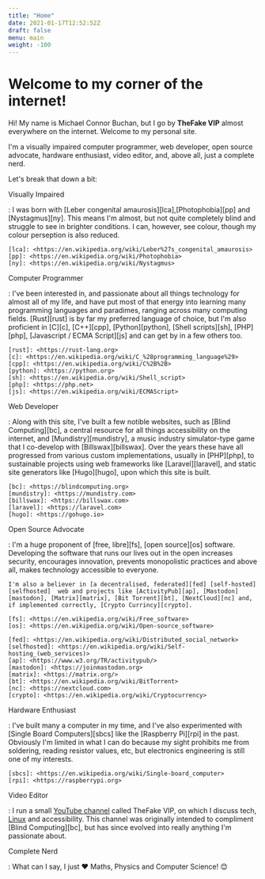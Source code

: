 ```yaml
---
title: "Home"
date: 2021-01-17T12:52:52Z
draft: false
menu: main
weight: -100
---
```


# Welcome to my corner of the internet!

Hi! My name is Michael Connor Buchan, but I go by
**TheFake VIP** almost everywhere on the internet. Welcome to my personal site.

I'm a visually impaired computer programmer, web developer, open source advocate,
hardware enthusiast, video editor, and, above all, just a complete nerd.

<!--more-->

Let's break that down a bit:

Visually Impaired

: I was born with [Leber congenital amaurosis][lca],[Photophobia][pp] and [Nystagmus][ny]. This means I'm almost, but not quite completely blind and struggle to see in brighter conditions. I can, however, see colour, though my colour perseption is also reduced.

    [lca]: <https://en.wikipedia.org/wiki/Leber%27s_congenital_amaurosis>
    [pp]: <https://en.wikipedia.org/wiki/Photophobia>
    [ny]: <https://en.wikipedia.org/wiki/Nystagmus>

Computer Programmer

: I've been interested in, and passionate about all things technology for almost all of my life, and have put most of that energy into learning many programming languages and paradimes, ranging across many computing fields. [Rust][rust] is by far my preferred language of choice, but I'm also proficient in [C][c], [C++][cpp], [Python][python], [Shell scripts][sh], [PHP][php], [Javascript / ECMA Script][js] and can get by in a few others too.

    [rust]: <https://rust-lang.org>
    [c]: <https://en.wikipedia.org/wiki/C_%28programming_language%29>
    [cpp]: <https://en.wikipedia.org/wiki/C%2B%2B>
    [python]: <https://python.org>
    [sh]: <https://en.wikipedia.org/wiki/Shell_script>
    [php]: <https://php.net>
    [js]: <https://en.wikipedia.org/wiki/ECMAScript>

Web Developer

: Along with this site, I've built a few notible websites, such as [Blind Computing][bc], a central resource for all things accessibility on the internet, and [Mundistry][mundistry], a music industry simulator-type game that I co-develop with [Billswax][billswax]. Over the years these have all progressed from various custom implementations, usually in [PHP][php], to sustainable projects using web frameworks like [Laravel][laravel], and static site generators like [Hugo][hugo], upon which this site is built.

    [bc]: <https://blindcomputing.org>
    [mundistry]: <https://mundistry.com>
    [billswax]: <https://billswax.com>
    [laravel]: <https://laravel.com>
    [hugo]: <https://gohugo.io>

Open Source Advocate

: I'm a huge proponent of [free, libre][fs], [open source][os] software. Developing the software that runs our lives out in the open increases security, encourages innovation, prevents monopolistic practices and above all, makes technology accessible to everyone.

    I'm also a believer in [a decentralised, federated][fed] [self-hosted][selfhosted]  web and projects like [ActivityPub][ap], [Mastodon][mastodon], [Matrix][matrix], [Bit Torrent][bt], [NextCloud][nc] and, if implemented correctly, [Crypto Currincy][crypto].

    [fs]: <https://en.wikipedia.org/wiki/Free_software>
    [os]: <https://en.wikipedia.org/wiki/Open-source_software>

    [fed]: <https://en.wikipedia.org/wiki/Distributed_social_network>
    [selfhosted]: <https://en.wikipedia.org/wiki/Self-hosting_(web_services)>
    [ap]: <https://www.w3.org/TR/activitypub/>
    [mastodon]: <https://joinmastodon.org>
    [matrix]: <https://matrix.org/>
    [bt]: <https://en.wikipedia.org/wiki/BitTorrent>
    [nc]: <https://nextcloud.com>
    [crypto]: <https://en.wikipedia.org/wiki/Cryptocurrency>

Hardware Enthusiast

: I've built many a computer in my time, and I've also experimented with [Single Board Computers][sbcs] like the [Raspberry Pi][rpi] in the past. Obviously I'm limited in what I can do because my sight prohibits me from soldering, reading resistor values, etc, but electronics engineering is still one of my interests.

    [sbcs]: <https://en.wikipedia.org/wiki/Single-board_computer>
    [rpi]: <https://raspberrypi.org>

Video Editor

: I run a small [YouTube channel][yt] called TheFake VIP, on which I discuss tech, [Linux][linux] and accessibility. This channel was originally intended to compliment [Blind Computing][bc], but has since evolved into really anything I'm passionate about.

[yt]: https://www.youtube.com/channel/UCRUCCRK2TY0Ns0MlX0qVhYg
[linux]: https://en.wikipedia.org/wiki/Linux

Complete Nerd

: What can I say, I just ❤ Maths, Physics and Computer Science! 😊
